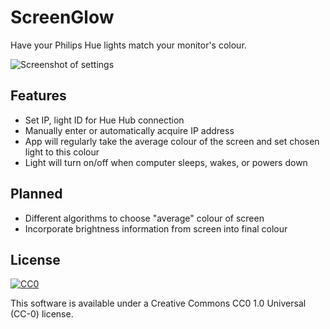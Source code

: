 # ScreenGlow

Have your Philips Hue lights match your monitor's colour.

![Screenshot of settings](http://i.imgur.com/SS4R1BA.png)

## Features

* Set IP, light ID for Hue Hub connection
* Manually enter or automatically acquire IP address
* App will regularly take the average colour of the screen and set chosen light to this colour
* Light will turn on/off when computer sleeps, wakes, or powers down

## Planned

* Different algorithms to choose "average" colour of screen
* Incorporate brightness information from screen into final colour

## License

<a rel="license" href="http://creativecommons.org/publicdomain/zero/1.0/">
  <img src="http://i.creativecommons.org/p/zero/1.0/88x31.png" style="border-style: none;" alt="CC0" />
</a>

This software is available under a Creative Commons CC0 1.0 Universal (CC-0) license.
